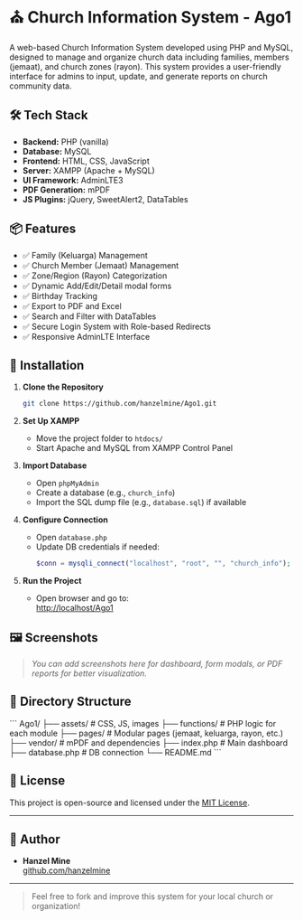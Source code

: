 # ⛪ Church Information System - Ago1

A web-based Church Information System developed using PHP and MySQL, designed to manage and organize church data including families, members (jemaat), and church zones (rayon). This system provides a user-friendly interface for admins to input, update, and generate reports on church community data.

## 🛠️ Tech Stack

- **Backend:** PHP (vanilla)
- **Database:** MySQL
- **Frontend:** HTML, CSS, JavaScript
- **Server:** XAMPP (Apache + MySQL)
- **UI Framework:** AdminLTE3
- **PDF Generation:** mPDF
- **JS Plugins:** jQuery, SweetAlert2, DataTables

## 📦 Features

- ✅ Family (Keluarga) Management  
- ✅ Church Member (Jemaat) Management  
- ✅ Zone/Region (Rayon) Categorization  
- ✅ Dynamic Add/Edit/Detail modal forms  
- ✅ Birthday Tracking  
- ✅ Export to PDF and Excel  
- ✅ Search and Filter with DataTables  
- ✅ Secure Login System with Role-based Redirects  
- ✅ Responsive AdminLTE Interface  

## 🚀 Installation

1. **Clone the Repository**
   ```bash
   git clone https://github.com/hanzelmine/Ago1.git
   ```

2. **Set Up XAMPP**
   - Move the project folder to `htdocs/`
   - Start Apache and MySQL from XAMPP Control Panel

3. **Import Database**
   - Open `phpMyAdmin`
   - Create a database (e.g., `church_info`)
   - Import the SQL dump file (e.g., `database.sql`) if available

4. **Configure Connection**
   - Open `database.php`
   - Update DB credentials if needed:
     ```php
     $conn = mysqli_connect("localhost", "root", "", "church_info");
     ```

5. **Run the Project**
   - Open browser and go to:  
     [http://localhost/Ago1](http://localhost/Ago1)

## 🖼️ Screenshots

> *You can add screenshots here for dashboard, form modals, or PDF reports for better visualization.*

## 🧩 Directory Structure

\`\`\`
Ago1/
├── assets/             # CSS, JS, images
├── functions/          # PHP logic for each module
├── pages/              # Modular pages (jemaat, keluarga, rayon, etc.)
├── vendor/             # mPDF and dependencies
├── index.php           # Main dashboard
├── database.php        # DB connection
└── README.md
\`\`\`

## 📄 License

This project is open-source and licensed under the [MIT License](LICENSE).

---

## 👤 Author

- **Hanzel Mine**  
  [github.com/hanzelmine](https://github.com/hanzelmine)

---

> Feel free to fork and improve this system for your local church or organization!
